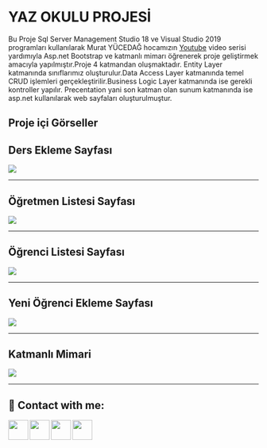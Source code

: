 
# YAZ OKULU PROJESİ

Bu Proje Sql Server Management Studio 18 ve Visual Studio 2019 programları kullanılarak Murat YÜCEDAĞ hocamızın [Youtube](https://www.youtube.com/playlist?list=PLKnjBHu2xXNMSPomGvyjG19YGXIdgdTka "Youtube") video serisi yardımıyla Asp.net Bootstrap ve katmanlı mimarı öğrenerek proje geliştirmek amacıyla yapılmıştır.Proje 4 katmandan oluşmaktadır. Entity Layer katmanında sınıflarımız oluşturulur.Data Access Layer katmanında temel CRUD işlemleri gerçekleştirilir.Business Logic Layer katmanında ise gerekli kontroller yapılır. Precentation yani son katman olan sunum katmanında ise asp.net kullanılarak web sayfaları oluşturulmuştur.

 ## Proje içi Görseller

## Ders Ekleme Sayfası
![](https://i.hizliresim.com/3lv9s5b.jpg)


------------

## Öğretmen Listesi Sayfası
![](https://i.hizliresim.com/4a71jgg.jpg)

------------

## Öğrenci Listesi Sayfası
![](https://i.hizliresim.com/7nzy0yw.jpg)

------------


## Yeni Öğrenci Ekleme Sayfası
![](https://i.hizliresim.com/9bl2tzq.jpg)

------------


## Katmanlı Mimari
![](https://i.hizliresim.com/c74u258.jpg)


------------



## 🔗 Contact with me:

[<img  align="left" width="40" src="https://i.hizliresim.com/exri7bb.png"  />][instagram]
[<img  align="left" width="40" src="https://i.hizliresim.com/f1rgvb3.png"  />][twitter]
[<img align="left"  width="40" src="https://i.hizliresim.com/3hvivrs.png"  />][linkedin]
[<img  align="left" width="40" src="https://i.hizliresim.com/9nz06zq.png"  />][gmail]

[instagram]: https://www.instagram.com/ugurfurkan64/
[twitter]: https://twitter.com/Furkanugur64
[linkedin]: https://www.linkedin.com/in/furkan-ugur64/
[gmail]: mailto:furkanugur64@gmail.com


